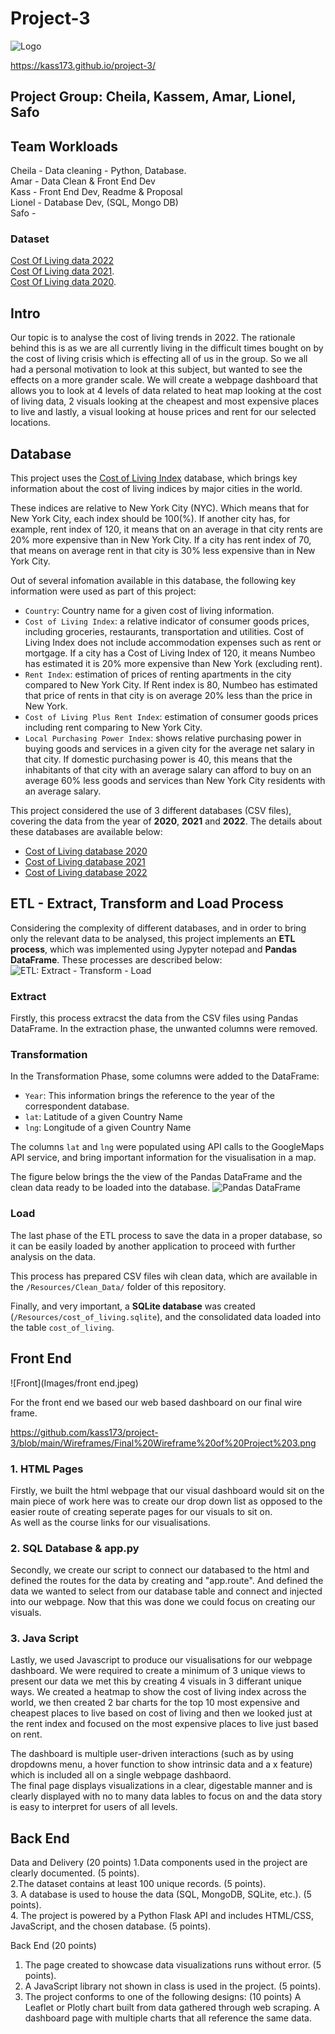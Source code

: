 # Project-3

![Logo](Images/Cost.jpeg)

https://kass173.github.io/project-3/

## Project Group: Cheila, Kassem, Amar, Lionel, Safo  

## Team Workloads

Cheila - Data cleaning - Python, Database.  
Amar - Data Clean & Front End Dev  
Kass - Front End Dev, Readme & Proposal  
Lionel - Database Dev, (SQL, Mongo DB)  
Safo - 

### Dataset

[Cost Of Living data 2022](Resources/Cost_of_Living_2022.csv)  
[Cost Of Living data 2021](Resources/Cost_of_Living_2021.csv).  
[Cost Of Living data 2020](Resources/Cost_of_Living_2020.csv).  

## Intro

Our topic is to analyse the cost of living trends in 2022. The rationale behind this is as we are all currently living in the difficult times 
bought on by the cost of living crisis which is effecting all of us in the group.
So we all had a personal motivation to look at this subject, but wanted to see the effects on a more grander scale. 
We will create a webpage dashboard that allows you to look at 4 levels of data related to heat map looking at the cost of living data, 2 visuals
looking at the cheapest and most expensive places to live and lastly, a visual looking at house prices and rent for our selected locations.


## Database

This project uses the [Cost of Living Index](https://www.kaggle.com/datasets/ankanhore545/cost-of-living-index-2022) database, which brings key information about the cost of living indices by major cities in the world.

These indices are relative to New York City (NYC). Which means that for New York City, each index should be 100(%). If another city has, for example, rent index of 120, it means that on an average in that city rents are 20% more expensive than in New York City. If a city has rent index of 70, that means on average rent in that city is 30% less expensive than in New York City.

Out of several infomation available in this database, the following key information were used as part of this project:
 * `Country`: Country name for a given cost of living information.
 * `Cost of Living Index`: a relative indicator of consumer goods prices, including groceries, restaurants, transportation and utilities. Cost of Living Index does not include accommodation expenses such as rent or mortgage. If a city has a Cost of Living Index of 120, it means Numbeo has estimated it is 20% more expensive than New York (excluding rent).
 * `Rent Index`: estimation of prices of renting apartments in the city compared to New York City. If Rent index is 80, Numbeo has estimated that price of rents in that city is on average 20% less than the price in New York.
 * `Cost of Living Plus Rent Index`: estimation of consumer goods prices including rent comparing to New York City.
 * `Local Purchasing Power Index`: shows relative purchasing power in buying goods and services in a given city for the average net salary in that city. If domestic purchasing power is 40, this means that the inhabitants of that city with an average salary can afford to buy on an average 60%  less goods and services than New York City residents with an average salary.

This project considered the use of 3 different databases (CSV files), covering the data from the year of **2020**, **2021** and **2022**. The details about these databases are available below:
 * [Cost of Living database 2020](https://www.kaggle.com/datasets/andradaolteanu/2020-cost-of-living)
 * [Cost of Living database 2021](https://www.kaggle.com/datasets/ryanbbrown/cost-of-living-index-by-country-numbeo-2021)
 * [Cost of Living database 2022](https://www.kaggle.com/datasets/ankanhore545/cost-of-living-index-2022)


## ETL - Extract, Transform and Load Process

Considering the complexity of different databases, and in order to bring only the relevant data to be analysed, this project implements an **ETL process**, which was implemented using Jypyter notepad and **Pandas DataFrame**. These processes are described below:
![ETL: Extract - Transform - Load](/Images/ETL.png)

### Extract

Firstly, this process extracst the data from the CSV files using Pandas DataFrame. In the extraction phase, the unwanted columns were removed.

### Transformation

In the Transformation Phase, some columns were added to the DataFrame:
 * `Year`: This information brings the reference to the year of the correspondent database.
 * `lat`: Latitude of a given Country Name
 * `lng`: Longitude of a given Country Name

The columns `lat` and `lng` were populated using API calls to the GoogleMaps API service, and bring important information for the visualisation in a map.

The figure below brings the the view of the Pandas DataFrame and the clean data ready to be loaded into the database.
![Pandas DataFrame](/Images/Pandas_DataFrame.png)


### Load

The last phase of the ETL process to save the data in a proper database, so it can be easily loaded by another application to proceed with further analysis on the data.

This process has prepared CSV files wih clean data, which are available in the `/Resources/Clean_Data/` folder of this repository.

Finally, and very important, a **SQLite database** was created (`/Resources/cost_of_living.sqlite`), and the consolidated data loaded into the table `cost_of_living`.


## Front End

![Front](Images/front end.jpeg)

For the front end we based our web based dashboard on our final wire frame. 

https://github.com/kass173/project-3/blob/main/Wireframes/Final%20Wireframe%20of%20Project%203.png

### 1. HTML Pages
Firstly, we built the html webpage that our visual dashboard would sit on the main piece of work here was to create our drop down list as opposed to the 
easier route of creating seperate pages for our visuals to sit on.  
As well as the course links for our visualisations.

### 2. SQL Database & app.py
Secondly, we create our script to connect our databased to the html and defined the routes for the data by creating and "app.route". And defined the data
we wanted to select from our database table and connect and injected into our webpage. Now that this was done we could focus on creating our visuals.

### 3. Java Script
Lastly, we used Javascript to produce our visualisations for our webpage dashboard. We were required to create a minimum of 3 unique views to present our
data we met this by creating 4 visuals in 3 differant unique ways. We created a heatmap to show the cost of living index across the world, we then
created 2 bar charts for the top 10 most expensive and cheapest places to live based on cost of living and then we looked just at the rent index and
focused on the most expensive places to live just based on rent.   

The dashboard is multiple user-driven interactions (such as by using dropdowns menu, a hover function to show intrinsic data and a x feature) which is
included all on a single webpage dashbaord.  
The final page displays visualizations in a clear, digestable manner and is clearly displayed with no to many data lables to focus on and the data story
is easy to interpret for users of all levels.

## Back End

Data and Delivery (20 points)
1.Data components used in the project are clearly documented. (5 points).  
2.The dataset contains at least 100 unique records. (5 points).  
3. A database is used to house the data (SQL, MongoDB, SQLite, etc.). (5 points).  
4. The project is powered by a Python Flask API and includes HTML/CSS, JavaScript, and the chosen database. (5 points).  

Back End (20 points)
1. The page created to showcase data visualizations runs without error. (5 points).  
2. A JavaScript library not shown in class is used in the project. (5 points).  
3. The project conforms to one of the following designs: (10 points)
A Leaflet or Plotly chart built from data gathered through web scraping.
A dashboard page with multiple charts that all reference the same data.




